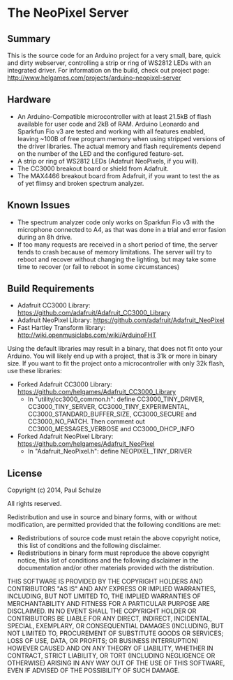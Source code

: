 The NeoPixel Server
===================

## Summary
This is the source code for an Arduino project for a very small, bare, quick and dirty webserver, controlling
a strip or ring of WS2812 LEDs with an integrated driver. For information on the build, check out project page: http://www.helgames.com/projects/arduino-neopixel-server

## Hardware
* An Arduino-Compatible microcontroller with at least 21.5kB of flash available for user code and 2kB of RAM. Arduino Leonardo and Sparkfun Fio v3 are tested and working with all features enabled, leaving ~100B of free program memory when using stripped versions of the driver libraries. The actual memory and flash requirements depend on the number of the LED and the configured feature-set.
* A strip or ring of WS2812 LEDs (Adafruit NeoPixels, if you will).
* The CC3000 breakout board or shield from Adafruit.
* The MAX4466 breakout board from Adafruit, if you want to test the as of yet flimsy and broken spectrum analyzer.

## Known Issues
* The spectrum analyzer code only works on Sparkfun Fio v3 with the microphone connected to A4, as that was done in a trial and error fasion during an 8h drive.
* If too many requests are received in a short period of time, the server tends to crash because of memory limitations. The server will try to reboot and recover without changing the lighting, but may take some time to recover (or fail to reboot in some circumstances)

## Build Requirements
* Adafruit CC3000 Library: https://github.com/adafruit/Adafruit_CC3000_Library
* Adafruit NeoPixel Library: https://github.com/adafruit/Adafruit_NeoPixel
* Fast Hartley Transform library: http://wiki.openmusiclabs.com/wiki/ArduinoFHT

Using the default libraries may result in a binary, that does not fit onto your Arduino. You will
likely end up with a project, that is 31k or more in binary size. If you want to fit the project
onto a microcontroller with only 32k flash, use these libraries:
* Forked Adafruit CC3000 Library: https://github.com/helgames/Adafruit_CC3000_Library
  - In "utility/cc3000_common.h": define CC3000_TINY_DRIVER, CC3000_TINY_SERVER, CC3000_TINY_EXPERIMENTAL, CC3000_STANDARD_BUFFER_SIZE, CC3000_SECURE and CC3000_NO_PATCH. Then comment out CC3000_MESSAGES_VERBOSE and CC3000_DHCP_INFO
* Forked Adafruit NeoPixel Library: https://github.com/helgames/Adafruit_NeoPixel
  - In "Adafruit_NeoPixel.h": define NEOPIXEL_TINY_DRIVER

## License
Copyright (c) 2014, Paul Schulze

All rights reserved.

Redistribution and use in source and binary forms, with or without modification,
are permitted provided that the following conditions are met:

* Redistributions of source code must retain the above copyright notice,
  this list of conditions and the following disclaimer.
* Redistributions in binary form must reproduce the above copyright notice,
  this list of conditions and the following disclaimer in the documentation
  and/or other materials provided with the distribution.

THIS SOFTWARE IS PROVIDED BY THE COPYRIGHT HOLDERS AND CONTRIBUTORS "AS IS"
AND ANY EXPRESS OR IMPLIED WARRANTIES, INCLUDING, BUT NOT LIMITED TO, THE IMPLIED
WARRANTIES OF MERCHANTABILITY AND FITNESS FOR A PARTICULAR PURPOSE ARE DISCLAIMED.
IN NO EVENT SHALL THE COPYRIGHT HOLDER OR CONTRIBUTORS BE LIABLE FOR ANY DIRECT,
INDIRECT, INCIDENTAL, SPECIAL, EXEMPLARY, OR CONSEQUENTIAL DAMAGES (INCLUDING, BUT
NOT LIMITED TO, PROCUREMENT OF SUBSTITUTE GOODS OR SERVICES; LOSS OF USE, DATA,
OR PROFITS; OR BUSINESS INTERRUPTION) HOWEVER CAUSED AND ON ANY THEORY OF LIABILITY,
WHETHER IN CONTRACT, STRICT LIABILITY, OR TORT (INCLUDING NEGLIGENCE OR OTHERWISE)
ARISING IN ANY WAY OUT OF THE USE OF THIS SOFTWARE, EVEN IF ADVISED OF THE POSSIBILITY
OF SUCH DAMAGE.
